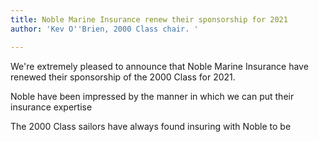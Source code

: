 ```yaml
---
title: Noble Marine Insurance renew their sponsorship for 2021
author: 'Kev O''Brien, 2000 Class chair. '

---
```

We're extremely pleased to announce that  Noble Marine Insurance have renewed their sponsorship of the 2000 Class for 2021. 

Noble have been impressed by the manner in which we can put their insurance expertise 

The 2000 Class sailors have always found insuring with Noble to be 